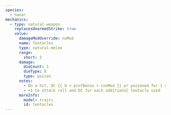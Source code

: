 ```yaml
---
species:
  - hanar
mechanics:
  - type: natural-weapon
    replacesUnarmedStrike: true
    value:
      damageModOverride: noMod
      name: Tentacles
      type: natural-melee
      range:
        short: 5
      damage:
        dieCount: 1
        dieType: 8
        type: poison
      notes:
        - On a hit, DC {{ 8 + profBonus + conMod }} or poisoned for 1 minute
        - +1 to attack roll and DC for each additional tentacle used
      moreInfo:
        model: traits
        id: tentacles
---
```

